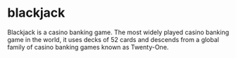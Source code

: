 # blackjack
Blackjack is a casino banking game. The most widely played casino banking game in the world, it uses decks of 52 cards and descends from a global family of casino banking games known as Twenty-One.

